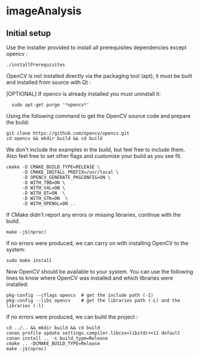 # imageAnalysis

## Initial setup

Use the installer provided to install all prerequisites dependencies except opencv :

```
./installPrerequisites
```

OpenCV is not installed directly via the packaging tool (apt), it must be built and installed from source with Qt :

[OPTIONAL] If opencv is already installed you must uninstall it:
```
  sudo apt-get purge '*opencv*'
```

Using the following command to get the OpenCV source code and prepare the build:
```
git clone https://github.com/opencv/opencv.git
cd opencv && mkdir build && cd build
```

We don't include the examples in the build, but feel free to include them. Also feel free to set other flags and customise your build as you see fit.
```
cmake -D CMAKE_BUILD_TYPE=RELEASE \
      -D CMAKE_INSTALL_PREFIX=/usr/local \
      -D OPENCV_GENERATE_PKGCONFIG=ON \
      -D WITH_TBB=ON \
      -D WITH_V4L=ON \
      -D WITH_QT=ON  \
      -D WITH_GTK=ON  \
      -D WITH_OPENGL=ON ..
```

If CMake didn't report any errors or missing libraries, continue with the build.
```
make -j$(nproc)
```

If no errors were produced, we can carry on with installing OpenCV to the system:
```
sudo make install
```

Now OpenCV should be available to your system. You can use the following lines to know where OpenCV was installed and which libraries were installed:
```
pkg-config --cflags opencv  # get the include path (-I)
pkg-config --libs opencv    # get the libraries path (-L) and the libraries (-l)
```

If no errors were produced, we can build the project :
```
cd ../.. && mkdir build && cd build
conan profile update settings.compiler.libcxx=libstdc++11 default
conan install .. -s build_type=Release
cmake .. -DCMAKE_BUILD_TYPE=Release
make -j$(nproc)
```
